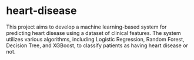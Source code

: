 # heart-disease
This project aims to develop a machine learning-based system for predicting heart disease using a dataset of clinical features. The system utilizes various algorithms, including Logistic Regression, Random Forest, Decision Tree, and XGBoost, to classify patients as having heart disease or not. 
